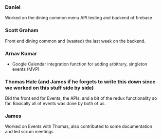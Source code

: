 ### Daniel

Worked on the dining common menu API testing and backend of firebase


### Scott Graham
Front end dining common and (wasted) the last week on the backend.


### Arnav Kumar
- Google Calendar integration function for adding arbitrary, singleton events (MVP)

### Thomas Hale (and James if he forgets to write this down since we worked on this stuff side by side)
Did the front end for Events, the APIs, and a bit of the redux functionality so far. Basically all of events was done by both of us.

### James

Worked on Events with Thomas, also contributed to some documentation and led scrum meetings
